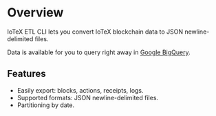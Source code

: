 # Overview

IoTeX ETL CLI lets you convert IoTeX blockchain data to JSON newline-delimited files.

Data is available for you to query right away in [Google BigQuery](https://console.cloud.google.com/bigquery).

## Features

* Easily export: blocks, actions, receipts, logs.
* Supported formats: JSON newline-delimited files.
* Partitioning by date.
